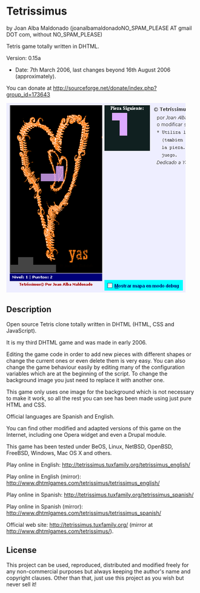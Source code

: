 Tetrissimus 
============ 
by Joan Alba Maldonado (joanalbamaldonadoNO_SPAM_PLEASE AT gmail DOT com, without NO_SPAM_PLEASE)

Tetris game totally written in DHTML.

Version: 0.15a 
- Date: 7th March 2006, last changes beyond 16th August 2006 (approximately).

You can donate at http://sourceforge.net/donate/index.php?group_id=173643


![ScreenShot](screenshot.gif)


## Description

Open source Tetris clone totally written in DHTML (HTML, CSS and JavaScript).

It is my third DHTML game and was made in early 2006.

Editing the game code in order to add new pieces with different shapes or change the current ones or even delete them is very easy. You can also change the game behaviour easily by editing many of the configuration variables which are at the beginning of the script. To change the background image you just need to replace it with another one.

This game only uses one image for the background which is not necessary to make it work, so all the rest you can see has been made using just pure HTML and CSS.

Official languages are Spanish and English.

You can find other modified and adapted versions of this game on the Internet, including one Opera widget and even a Drupal module.

This game has been tested under BeOS, Linux, NetBSD, OpenBSD, FreeBSD, Windows, Mac OS X and others.

Play online in English: http://tetrissimus.tuxfamily.org/tetrissimus_english/

Play online in English (mirror): http://www.dhtmlgames.com/tetrissimus/tetrissimus_english/

Play online in Spanish: http://tetrissimus.tuxfamily.org/tetrissimus_spanish/

Play online in Spanish (mirror): http://www.dhtmlgames.com/tetrissimus/tetrissimus_spanish/

Official web site: http://tetrissimus.tuxfamily.org/ (mirror at http://www.dhtmlgames.com/tetrissimus/).


## License

This project can be used, reproduced, distributed and modified freely for any non-commercial purposes but always keeping the author's name and copyright clauses. Other than that, just use this project as you wish but never sell it!